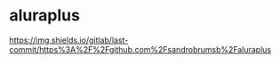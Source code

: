 # aluraplus
https://img.shields.io/gitlab/last-commit/https%3A%2F%2Fgithub.com%2Fsandrobrumsb%2Faluraplus

